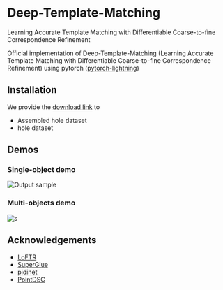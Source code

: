 # Deep-Template-Matching
Learning Accurate Template Matching with Differentiable Coarse-to-fine Correspondence Refinement

Official implementation of Deep-Template-Matching (Learning Accurate Template Matching with Differentiable Coarse-to-fine Correspondence Refinement) using pytorch ([pytorch-lightning](https://github.com/Lightning-AI/lightning))



## Installation
We provide the [download link](https://drive.google.com/drive/folders/1Mu9QdnM5WsLccFp0Ygf7ES7mLV-64wRL?usp=sharing) to
- Assembled hole dataset
- hole dataset

## Demos


### Single-object demo

![Output sample](https://github.com/zhirui-gao/Deep-Template-Matching/blob/demos/single_object.gif)

### Multi-objects demo
![s](https://github.com/zhirui-gao/Deep-Template-Matching/blob/demos/multi_object.gif)


## Acknowledgements
- [LoFTR](https://github.com/zju3dv/LoFTR)  
- [SuperGlue](https://github.com/magicleap/SuperGluePretrainedNetwork)
- [pidinet](https://github.com/zhuoinoulu/pidinet)
- [PointDSC](https://github.com/XuyangBai/PointDSC)
